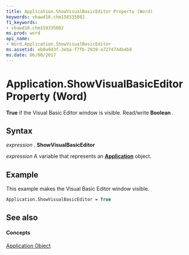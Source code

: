 ```yaml
---
title: Application.ShowVisualBasicEditor Property (Word)
keywords: vbawd10.chm158335082
f1_keywords:
- vbawd10.chm158335082
ms.prod: word
api_name:
- Word.Application.ShowVisualBasicEditor
ms.assetid: eb0a9d3f-3eba-f7fb-2939-a7274744b4b8
ms.date: 06/08/2017
---
```



# Application.ShowVisualBasicEditor Property (Word)

 **True** if the Visual Basic Editor window is visible. Read/write **Boolean** .


## Syntax

 _expression_ . **ShowVisualBasicEditor**

 _expression_ A variable that represents an **[Application](application-object-word.md)** object.


## Example

This example makes the Visual Basic Editor window visible.


```vb
Application.ShowVisualBasicEditor = True
```


## See also


#### Concepts


[Application Object](application-object-word.md)

